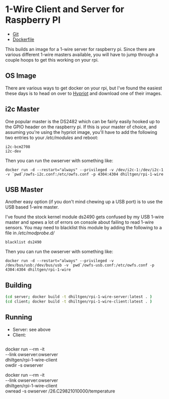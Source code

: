 1-Wire Client and Server for Raspberry PI
==============================

* [Git](https://github.com/dhiltgen/rpi-1-wire)
* [Dockerfile](https://github.com/dhiltgen/rpi-1-wire/blob/master/Dockerfile)


This builds an image for a 1-wire server for raspberry pi.  Since there
are various different 1-wire masters available, you will have to jump
through a couple hoops to get this working on your rpi.

OS Image
--------

There are various ways to get docker on your rpi,
but I've found the easiest these days is to head on over to
[Hypriot](http://blog.hypriot.com/post/hypriotos-back-again-with-docker-on-arm/)
and download one of their images.


i2c Master
----------

One popular master is the DS2482 which can be fairly easily hooked up to
the GPIO header on the raspberry pi.  If this is your master of choice,
and assuming you're using the hypriot image, you'll have to add the
following two entries to your */etc/modules* and reboot:

```
i2c-bcm2708
i2c-dev
```

Then you can run the owserver with something like:

```
docker run -d --restart="always" --privileged -v /dev/i2c-1:/dev/i2c-1 -v `pwd`/owfs-i2c.conf:/etc/owfs.conf -p 4304:4304 dhiltgen/rpi-1-wire
```

USB Master
----------

Another easy option (if you don't mind chewing up a USB port) is to use
the USB based 1-wire master.

I've found the stock kernel module ds2490 gets confused by my USB 1-wire
master and spews a lot of errors on console about failing to read 1-wire
sensors.  You may need to blacklist this module by adding the following
to a file in */etc/modprobe.d/*

```
blacklist ds2490
```

Then you can run the owserver with something like:

```
docker run -d --restart="always" --privileged -v /dev/bus/usb:/dev/bus/usb -v `pwd`/owfs-usb.conf:/etc/owfs.conf -p 4304:4304 dhiltgen/rpi-1-wire
```

Building
--------

```bash
(cd server; docker build -t dhiltgen/rpi-1-wire-server:latest . )
(cd client; docker build -t dhiltgen/rpi-1-wire-client:latest . )
```

Running
-------
* Server: see above
* Client:
    ```bash
docker run --rm -it \
    --link owserver:owserver \
    dhiltgen/rpi-1-wire-client \
    owdir -s owserver

docker run --rm -it \
    --link owserver:owserver \
    dhiltgen/rpi-1-wire-client \
    owread -s owserver /26.C29821010000/temperature
```

